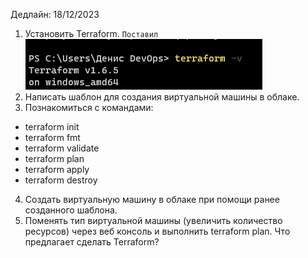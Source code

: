 Дедлайн: 18/12/2023

1. Установить Terraform.
   `Поставил`
   ![terraform install](/HW34/screen/installterraform.PNG)
2. Написать шаблон для создания виртуальной машины в облаке.
3. Познакомиться с командами:

- terraform init
- terraform fmt
- terraform validate
- terraform plan
- terraform apply
- terraform destroy

4. Создать виртуальную машину в облаке при помощи ранее созданного шаблона.
5. Поменять тип виртуальной машины (увеличить количество ресурсов) через веб консоль и выполнить terraform plan. Что предлагает сделать Terraform?
